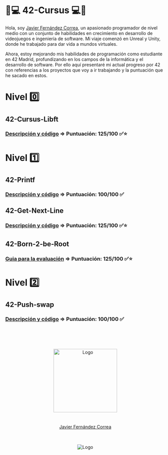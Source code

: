 # 📖💻 42-Cursus 💻📖
Hola, soy <a href="https://github.com/jfercode">Javier Fernández Correa</a>,  un apasionado programador de nivel medio con un conjunto de habilidades en crecimiento en desarrollo de videojuegos e ingeniería de software. Mi viaje comenzó en Unreal y Unity, donde he trabajado para dar vida a mundos virtuales. 

Ahora, estoy mejorando mis habilidades de programación como estudiante en 42 Madrid, profundizando en los campos de la informática y el desarrollo de software. Por ello aquí presentaré mi actual progreso por 42 con referencias a los proyectos que voy a ir trabajando y la puntuación que he sacado en estos.

# Nivel 0️⃣

## 42-Cursus-Libft
### [Descripción y código](https://github.com/jfercode/42-Cursus-Libft) => Puntuación: 125/100 ✅⭐

# Nivel 1️⃣

## 42-Printf
### [Descripción y código](https://github.com/jfercode/42-Printf) => Puntuación: 100/100 ✅

## 42-Get-Next-Line
### [Descripción y código](https://github.com/jfercode/42-Get-Next-Line) => Puntuación: 125/100 ✅⭐

## 42-Born-2-be-Root
### [Guia para la evaluación](https://github.com/jfercode/42-Born-2-be-Root/tree/main) => Puntuación: 125/100 ✅⭐

# Nivel 2️⃣
## 42-Push-swap
### [Descripción y código](https://github.com/jfercode/42-Push-swap) => Puntuación: 100/100 ✅

  <br/>
  <br/>
  <br/>

</div>

<br/>
<div align="center">
  <img src="https://avatars.githubusercontent.com/u/102600920?v=4" alt="Logo" width="200"/>
  <br/>
  <br/>
  <div style="margin: 20px 0 30px;">
  <a href="https://github.com/jfercode">Javier Fernández Correa</a>
  </div>
</div>
  <br/>
<div align="center">
  <img src="https://encrypted-tbn0.gstatic.com/images?q=tbn:ANd9GcTVInHuUPtp3uiEuvF0aYAkFBUzpnr65b2CDA&s" alt="Logo"/>
</div>
<br/>
</div>
